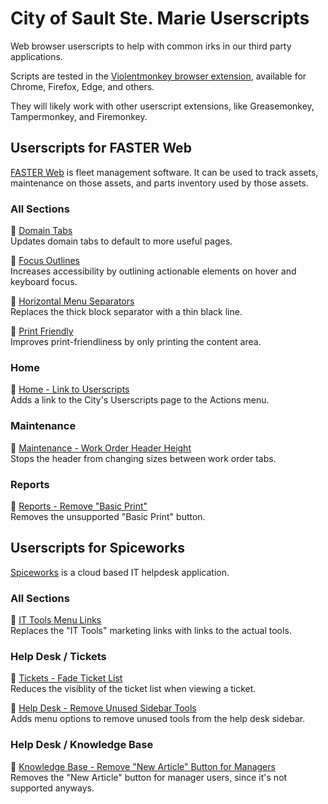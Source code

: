 # City of Sault Ste. Marie Userscripts

Web browser userscripts to help with common irks in our third party applications.

Scripts are tested in the [Violentmonkey browser extension](https://violentmonkey.github.io/),
available for Chrome, Firefox, Edge, and others.

They will likely work with other userscript extensions, like Greasemonkey, Tampermonkey, and Firemonkey.

## Userscripts for FASTER Web

[FASTER Web](https://fasterasset.com/products/fleet-management-software/) is fleet management software.
It can be used to track assets, maintenance on those assets, and parts inventory used by those assets.

### All Sections

📜 [Domain Tabs](https://github.com/cityssm/userscripts/raw/main/fasterWeb/domainLinks.user.js)<br />
Updates domain tabs to default to more useful pages.

📜 [Focus Outlines](https://github.com/cityssm/userscripts/raw/main/fasterWeb/focusOutlines.user.js)<br />
Increases accessibility by outlining actionable elements on hover and keyboard focus.

📜 [Horizontal Menu Separators](https://github.com/cityssm/userscripts/raw/main/fasterWeb/horizontalMenuSeparator.user.js)<br />
Replaces the thick block separator with a thin black line.

📜 [Print Friendly](https://github.com/cityssm/userscripts/raw/main/fasterWeb/printFriendly.user.js)<br />
Improves print-friendliness by only printing the content area.

### Home

📜 [Home - Link to Userscripts](https://github.com/cityssm/userscripts/raw/main/fasterWeb/homeLinkToUserscripts.user.js)<br />
Adds a link to the City's Userscripts page to the Actions menu.

### Maintenance

📜 [Maintenance - Work Order Header Height](https://github.com/cityssm/userscripts/raw/main/fasterWeb/workOrderHeaderHeight.user.js)<br />
Stops the header from changing sizes between work order tabs.

### Reports

📜 [Reports - Remove "Basic Print"](https://github.com/cityssm/userscripts/raw/main/fasterWeb/reportHideBasicPrint.user.js)<br />
Removes the unsupported "Basic Print" button.

## Userscripts for Spiceworks

[Spiceworks](https://www.spiceworks.com/free-cloud-help-desk-software/) is a cloud based IT helpdesk application.

### All Sections

📜 [IT Tools Menu Links](https://github.com/cityssm/userscripts/raw/main/spiceworks/itTools.user.js)<br />
Replaces the "IT Tools" marketing links with links to the actual tools.

### Help Desk / Tickets

📜 [Tickets - Fade Ticket List](https://github.com/cityssm/userscripts/raw/main/spiceworks/ticketsFade.user.js)<br />
Reduces the visiblity of the ticket list when viewing a ticket.

📜 [Help Desk - Remove Unused Sidebar Tools](https://github.com/cityssm/userscripts/raw/main/spiceworks/helpdeskSidebar.user.js)<br />
Adds menu options to remove unused tools from the help desk sidebar.

### Help Desk / Knowledge Base

📜 [Knowledge Base - Remove "New Article" Button for Managers](https://github.com/cityssm/userscripts/raw/main/spiceworks/knowledgeBaseAdd.user.js)<br />
Removes the "New Article" button for manager users, since it's not supported anyways.
